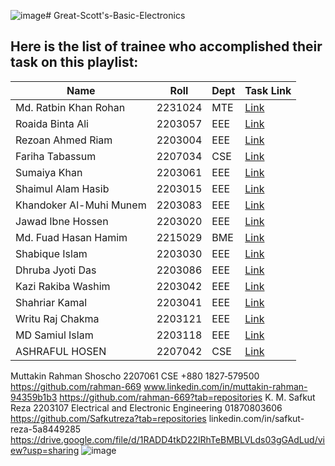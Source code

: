 ![image](https://github.com/user-attachments/assets/b2ad567f-5dbb-42c7-800d-f689de923997)# Great-Scott's-Basic-Electronics

## Here is the list of trainee who accomplished their task on this playlist:

| Name | Roll | Dept | Task Link |
|---------|---------|---------|---------|
| Md. Ratbin Khan Rohan |	2231024 |	MTE |	[Link](https://github.com/ratzz64/redesigned-invention/blob/main/Notes.pdf) |
| Roaida Binta Ali | 	2203057	 | EEE	 |  	[Link](https://github.com/roaida/Project-Note) |
| Rezoan Ahmed Riam | 	2203004 | 	EEE	 | 	[Link](https://github.com/Riam-22/Rezoan-Ahmed/blob/main/Electronic%20Basic%20pdf.pdf) |
| Fariha Tabassum	 | 2207034 | 	CSE	 | 	[Link](https://github.com/Fariha127/Electronic-Basics) |
| Sumaiya Khan | 	2203061 | 	EEE	 | 	[Link](https://github.com/Sumaiyakhan210/For-Hardwire-Engineering/blob/main/Electronic%20Basic%20Note.pdf) |
| Shaimul Alam Hasib | 	2203015 | 	EEE | 		[Link](https://drive.google.com/file/d/1RkZXzPRszNU6bEsamL3sv78YE7FV5r6r/view?usp=sharing) |
| Khandoker Al-Muhi Munem	 | 2203083 | 	EEE | 		[Link](https://github.com/Munem03/Great-Scott-Basic-electronic-engineering/blob/main/Electronics%20note.pdf) |
| Jawad Ibne Hossen	| 2203020	| EEE	|  [Link](https://github.com/CodeWithJawad-eee/GreatScott-Electronic/tree/main) |
| Md. Fuad Hasan Hamim	| 2215029	| BME	| [Link]( https://github.com/fuadhasanbme/Electronics) |
| Shabique Islam	| 2203030	| EEE	| [Link](https://github.com/shabique7/CV/blob/main/Notes%20on%20Electronic%20Basics.pdf)  |
| Dhruba Jyoti Das	| 2203086	| EEE	| [Link](https://github.com/djdas08/Electronic-Basics-by-Great-Scott)  |
| Kazi Rakiba Washim 	| 2203042	| EEE	|  [Link](https://github.com/Rakiba-02/-A-note-on-ELECTRONIC-BASICS-by-GreatScott-/blob/main/A_note_on_ELECTRONIC_BASICS_by_GreatScott!.pdf)  |
| Shahriar Kamal 	| 2203041	| EEE | 	 [Link](https://docs.google.com/document/d/1r69ORLAxLNrz2mZcJLr62adaowktnIMViCqUBr3Mh5I/edit?usp=sharing)  |
| Writu Raj Chakma	| 2203121	| EEE	|  [Link](https://github.com/Writuraj/electronicbasics)  |
| MD Samiul Islam	| 2203118	| EEE	| [Link]( https://github.com/sami-118/embeddedsystem.git)  |
| ASHRAFUL HOSEN	| 2207042	| CSE	|  [Link](https://github.com/AshrafulHosen/Course-on-Electronic-basics)  |
Muttakin Rahman Shoscho	2207061	CSE	‎‪+880 1827‑579500‬	https://github.com/rahman-669	www.linkedin.com/in/muttakin-rahman-94359b1b3	https://github.com/rahman-669?tab=repositories
K. M. Safkut Reza	2203107	Electrical and Electronic Engineering	01870803606	https://github.com/Safkutreza?tab=repositories	linkedin.com/in/safkut-reza-5a8449285	https://drive.google.com/file/d/1RADD4tkD22IRhTeBMBLVLds03gGAdLud/view?usp=sharing
![image](https://github.com/user-attachments/assets/f69646d9-a33e-4e4a-97f6-b1dfee88e155)


